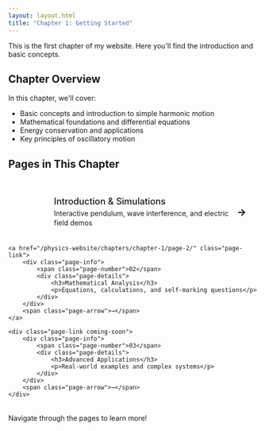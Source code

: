 ```yaml
---
layout: layout.html
title: "Chapter 1: Getting Started"
---
```


This is the first chapter of my website. Here you'll find the introduction and basic concepts.

## Chapter Overview

In this chapter, we'll cover:
- Basic concepts and introduction to simple harmonic motion
- Mathematical foundations and differential equations
- Energy conservation and applications
- Key principles of oscillatory motion

## Pages in This Chapter

<div class="chapter-pages">
    <a href="/physics-website/chapters/chapter-1/page-1/" class="page-link">
        <div class="page-info">
            <span class="page-number">01</span>
            <div class="page-details">
                <h3>Introduction & Simulations</h3>
                <p>Interactive pendulum, wave interference, and electric field demos</p>
            </div>
        </div>
        <span class="page-arrow">→</span>
    </a>
    
    <a href="/physics-website/chapters/chapter-1/page-2/" class="page-link">
        <div class="page-info">
            <span class="page-number">02</span>
            <div class="page-details">
                <h3>Mathematical Analysis</h3>
                <p>Equations, calculations, and self-marking questions</p>
            </div>
        </div>
        <span class="page-arrow">→</span>
    </a>
    
    <div class="page-link coming-soon">
        <div class="page-info">
            <span class="page-number">03</span>
            <div class="page-details">
                <h3>Advanced Applications</h3>
                <p>Real-world examples and complex systems</p>
            </div>
        </div>
        <span class="page-arrow">→</span>
    </div>
</div>

Navigate through the pages to learn more!

<style>
.chapter-pages {
    margin: 32px 0;
}

.page-link {
    display: flex;
    align-items: center;
    justify-content: space-between;
    padding: 20px 24px;
    margin: 12px 0;
    background: var(--surface);
    border: 1px solid var(--border);
    border-radius: var(--radius);
    text-decoration: none;
    color: inherit;
    transition: all 0.3s ease;
    position: relative;
    overflow: hidden;
}

.page-link::before {
    content: '';
    position: absolute;
    left: 0;
    top: 0;
    width: 4px;
    height: 100%;
    background: var(--primary);
    transform: scaleY(0);
    transition: transform 0.3s ease;
}

.page-link:hover::before {
    transform: scaleY(1);
}

.page-link:hover {
    border-color: var(--primary);
    background: var(--surface-variant);
    transform: translateX(8px);
    box-shadow: var(--shadow);
}

.page-link.coming-soon {
    opacity: 0.6;
    cursor: not-allowed;
}

.page-link.coming-soon:hover {
    transform: none;
    border-color: var(--border);
    background: var(--surface);
    box-shadow: none;
}

.page-link.coming-soon::before {
    background: var(--text-secondary);
}

.page-info {
    display: flex;
    align-items: center;
    gap: 20px;
    flex: 1;
}

.page-number {
    display: flex;
    align-items: center;
    justify-content: center;
    width: 48px;
    height: 48px;
    background: var(--primary);
    color: white;
    border-radius: 50%;
    font-weight: 600;
    font-size: 16px;
    flex-shrink: 0;
}

.page-link.coming-soon .page-number {
    background: var(--text-secondary);
}

.page-details h3 {
    margin: 0 0 4px 0;
    font-size: 18px;
    font-weight: 500;
    color: var(--text-primary);
}

.page-details p {
    margin: 0;
    font-size: 14px;
    color: var(--text-secondary);
    line-height: 1.4;
}

.page-arrow {
    font-size: 20px;
    color: var(--primary);
    font-weight: bold;
    transition: transform 0.3s ease;
}

.page-link:hover .page-arrow {
    transform: translateX(4px);
}

.page-link.coming-soon .page-arrow {
    color: var(--text-secondary);
}

.page-link.coming-soon:hover .page-arrow {
    transform: none;
}

@media (max-width: 768px) {
    .page-link {
        padding: 16px 20px;
    }
    
    .page-info {
        gap: 16px;
    }
    
    .page-number {
        width: 40px;
        height: 40px;
        font-size: 14px;
    }
    
    .page-details h3 {
        font-size: 16px;
    }
    
    .page-details p {
        font-size: 13px;
    }
    
    .page-link:hover {
        transform: translateX(4px);
    }
}
</style>